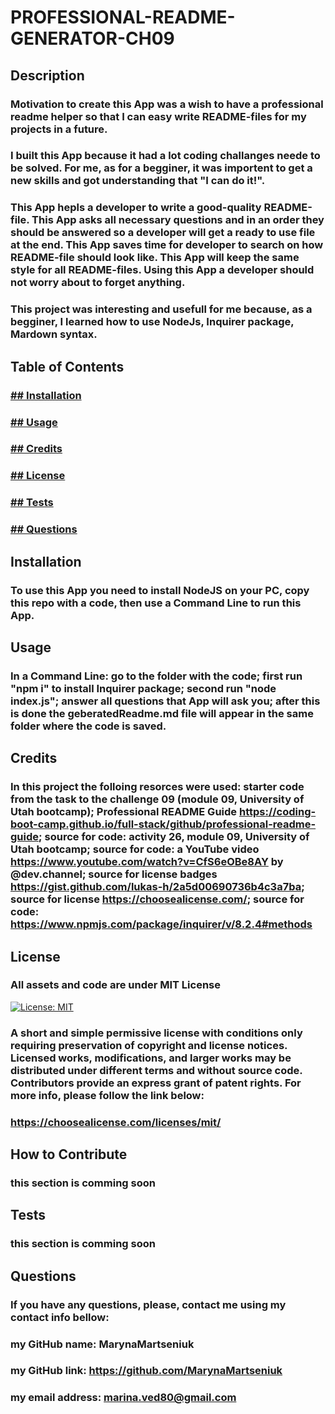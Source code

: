 # PROFESSIONAL-README-GENERATOR-CH09
## Description
 ### Motivation to create this App was a wish to have a professional readme helper so that I can easy write README-files for my projects in a future.
  ### I built this App because it had a lot coding challanges neede to be solved. For me, as for a begginer, it was importent to get a new skills and got understanding that "I can do it!".
  ### This App hepls a developer to write a good-quality README-file. This App asks all necessary questions and in an order they should be answered so a developer will get a ready to use file at the end. This App saves time for developer to search on how README-file should look like. This App will keep the same style for all README-files. Using this App a developer should not worry about to forget anything.
  ### This project was interesting and usefull for me because, as a begginer, I learned how to use NodeJs, Inquirer package, Mardown syntax.
 ## Table of Contents
 ### [## Installation](#installation)
 ### [## Usage](#usage)
 ### [## Credits](#credits)
 ### [## License](#license)
 ### [## Tests](#tests)
 ### [## Questions](#questions)
## Installation
 ### To use this App you need to install NodeJS on your PC, copy this repo with a code, then use a Command Line to run this App.
 ## Usage
 ### In a Command Line: go to the folder with the code; first run "npm i" to install Inquirer package; second run "node index.js"; answer all questions that App will ask you; after this is done the geberatedReadme.md file will appear in the same folder where the code is saved.
 ## Credits
 ### In this project the folloing resorces were used: starter code from the task to the challenge 09 (module 09, University of Utah bootcamp); Professional README Guide https://coding-boot-camp.github.io/full-stack/github/professional-readme-guide; source for code: activity 26, module 09, University of Utah bootcamp; source for code: a YouTube video https://www.youtube.com/watch?v=CfS6eOBe8AY by @dev.channel; source for license badges https://gist.github.com/lukas-h/2a5d00690736b4c3a7ba; source for license https://choosealicense.com/; source for code: https://www.npmjs.com/package/inquirer/v/8.2.4#methods
 ## License
 ### All assets and code are under MIT License
 [![License: MIT](https://img.shields.io/badge/License-MIT-yellow.svg)](https://opensource.org/licenses/MIT)
### A short and simple permissive license with conditions only requiring preservation of copyright and license notices. Licensed works, modifications, and larger works may be distributed under different terms and without source code. Contributors provide an express grant of patent rights. For more info, please follow the link below:
### https://choosealicense.com/licenses/mit/
## How to Contribute
 ### this section is comming soon
 ## Tests
 ### this section is comming soon
 ## Questions
### If you have any questions, please, contact me using my contact info bellow:
 ### my GitHub name: MarynaMartseniuk
 ### my GitHub link: https://github.com/MarynaMartseniuk
 ### my email address: marina.ved80@gmail.com
 